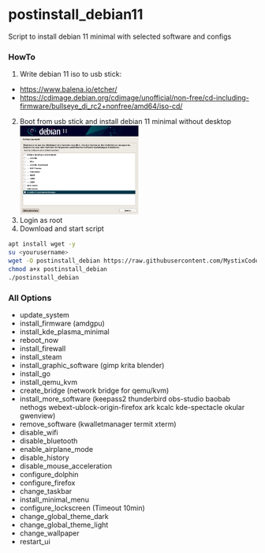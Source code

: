 # postinstall_debian11
Script to install debian 11 minimal with selected software and configs

### HowTo

 1. Write debian 11 iso to usb stick:
 - https://www.balena.io/etcher/
 - https://cdimage.debian.org/cdimage/unofficial/non-free/cd-including-firmware/bullseye_di_rc2+nonfree/amd64/iso-cd/
 2. Boot from usb stick and install debian 11 minimal without desktop<br><img src="/img/minimal.png" width="50%" height="50%">
 3. Login as root
 4. Download and start script
```bash
apt install wget -y
su <yourusername>
wget -O postinstall_debian https://raw.githubusercontent.com/MystixCode/postinstall_debian11/main/postinstall_debian
chmod a+x postinstall_debian
./postinstall_debian
```

### All Options
 - update_system
 - install_firmware (amdgpu)
 - install_kde_plasma_minimal
 - reboot_now
 - install_firewall
 - install_steam
 - install_graphic_software (gimp krita blender)
 - install_go
 - install_qemu_kvm
 - create_bridge (network bridge for qemu/kvm)
 - install_more_software (keepass2 thunderbird obs-studio baobab nethogs webext-ublock-origin-firefox ark kcalc kde-spectacle okular gwenview)
 - remove_software (kwalletmanager termit xterm)
 - disable_wifi
 - disable_bluetooth
 - enable_airplane_mode
 - disable_history
 - disable_mouse_acceleration
 - configure_dolphin
 - configure_firefox
 - change_taskbar
 - install_minimal_menu
 - configure_lockscreen (Timeout 10min)
 - change_global_theme_dark
 - change_global_theme_light
 - change_wallpaper
 - restart_ui
